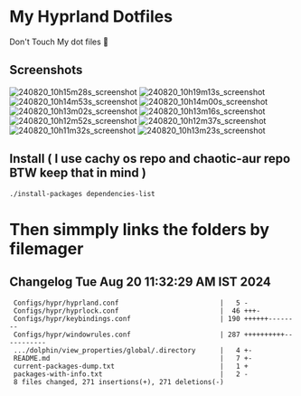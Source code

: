 # My Hyprland Dotfiles
  Don't Touch My dot files 🙂
 

## Screenshots
![240820_10h15m28s_screenshot](https://github.com/user-attachments/assets/8aaad8cb-e78d-4759-a6ea-915c0e37c3b5)
![240820_10h19m13s_screenshot](https://github.com/user-attachments/assets/506af15b-0816-46fd-96c3-b27454274f47)
![240820_10h14m53s_screenshot](https://github.com/user-attachments/assets/a1a739b8-4838-4f06-98db-be918e2015af)
![240820_10h14m00s_screenshot](https://github.com/user-attachments/assets/5f267d64-b9d6-4261-8ef8-edfbc5ba6ec4)
![240820_10h13m02s_screenshot](https://github.com/user-attachments/assets/f5edfff4-af59-4760-b503-04198769a2ff)
![240820_10h13m16s_screenshot](https://github.com/user-attachments/assets/15880e4d-aacd-4680-9334-ea787826ddd7)
![240820_10h12m52s_screenshot](https://github.com/user-attachments/assets/21a78295-02d1-4c96-9a24-dcff256fe552)
![240820_10h12m37s_screenshot](https://github.com/user-attachments/assets/b9224ad0-5739-4cf5-ba1d-aea36b0a3b6a)
![240820_10h11m32s_screenshot](https://github.com/user-attachments/assets/53774a21-02a5-489a-bbb1-25ba0bdc697d)
![240820_10h13m23s_screenshot](https://github.com/user-attachments/assets/d07fb201-ba3b-4d7b-90a1-6f9f122a3e63)

## Install ( I use cachy os repo and chaotic-aur repo BTW keep that in mind )
``` ./install-packages dependencies-list ```

# Then simmply links the folders by filemager
 
## Changelog Tue Aug 20 11:32:29 AM IST 2024
```
 Configs/hypr/hyprland.conf                         |   5 -
 Configs/hypr/hyprlock.conf                         |  46 +++-
 Configs/hypr/keybindings.conf                      | 190 ++++++--------
 Configs/hypr/windowrules.conf                      | 287 ++++++++++-----------
 .../dolphin/view_properties/global/.directory      |   4 +-
 README.md                                          |   7 +-
 current-packages-dump.txt                          |   1 +
 packages-with-info.txt                             |   2 -
 8 files changed, 271 insertions(+), 271 deletions(-)
```
 
